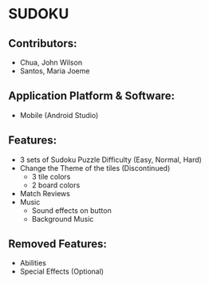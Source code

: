 # SUDOKU

## Contributors:
* Chua, John Wilson
* Santos, Maria Joeme

## Application Platform & Software:
* Mobile (Android Studio)

## Features:
* 3 sets of Sudoku Puzzle Difficulty (Easy, Normal, Hard)
* Change the Theme of the tiles (Discontinued)
  - 3 tile colors
  - 2 board colors
* Match Reviews
* Music
  - Sound effects on button
  - Background Music

## Removed Features:
* Abilities
* Special Effects (Optional)
